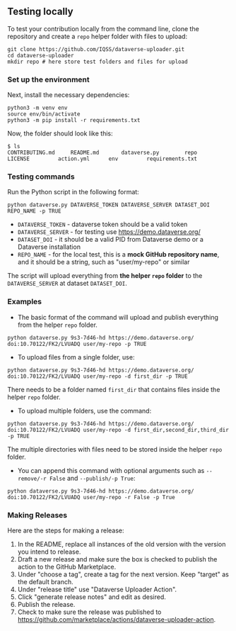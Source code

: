 ## Testing locally

To test your contribution locally from the command line, clone the repository and create a `repo` helper folder with files to upload:

```
git clone https://github.com/IQSS/dataverse-uploader.git
cd dataverse-uploader
mkdir repo # here store test folders and files for upload
```
### Set up the environment

Next, install the necessary dependencies:

```
python3 -m venv env
source env/bin/activate
python3 -m pip install -r requirements.txt
```

Now, the folder should look like this:
```
$ ls
CONTRIBUTING.md		README.md		dataverse.py		repo
LICENSE			action.yml		env			requirements.txt
```

### Testing commands

Run the Python script in the following format:

```
python dataverse.py DATAVERSE_TOKEN DATAVERSE_SERVER DATASET_DOI REPO_NAME -p TRUE
```

- `DATAVERSE_TOKEN` - dataverse token should be a valid token
- `DATAVERSE_SERVER` - for testing use https://demo.dataverse.org/
- `DATASET_DOI` - it should be a valid PID from Dataverse demo or a Dataverse installation
- `REPO_NAME` - for the local test, this is a **mock GitHub repository name**, and it should be a string, such as "user/my-repo" or similar

The script will upload everything from **the helper `repo` folder** to the `DATAVERSE_SERVER` at dataset `DATASET_DOI`.

### Examples

- The basic format of the command will upload and publish everything from the helper `repo` folder.

```
python dataverse.py 9s3-7d46-hd https://demo.dataverse.org/ doi:10.70122/FK2/LVUADQ user/my-repo -p TRUE
```

- To upload files from a single folder, use:

```
python dataverse.py 9s3-7d46-hd https://demo.dataverse.org/ doi:10.70122/FK2/LVUADQ user/my-repo -d first_dir -p TRUE
```

There needs to be a folder named `first_dir` that contains files inside the helper `repo` folder.

- To upload multiple folders, use the command:

```
python dataverse.py 9s3-7d46-hd https://demo.dataverse.org/ doi:10.70122/FK2/LVUADQ user/my-repo -d first_dir,second_dir,third_dir -p TRUE
```

The multiple directories with files need to be stored inside the helper `repo` folder.

- You can append this command with optional arguments such as `--remove/-r False` and `--publish/-p True`:

```
python dataverse.py 9s3-7d46-hd https://demo.dataverse.org/ doi:10.70122/FK2/LVUADQ user/my-repo -r False -p True
```

### Making Releases

Here are the steps for making a release:

1. In the README, replace all instances of the old version with the version you intend to release.
1. Draft a new release and make sure the box is checked to publish the action to the GitHub Marketplace.
1. Under "choose a tag", create a tag for the next version. Keep "target" as the default branch.
1. Under "release title" use "Dataverse Uploader Action".
1. Click "generate release notes" and edit as desired.
1. Publish the release.
1. Check to make sure the release was published to <https://github.com/marketplace/actions/dataverse-uploader-action>.

